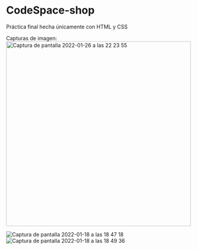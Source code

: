 # CodeSpace-shop
Práctica final hecha únicamente con HTML y CSS 

Capturas de imagen:
<img width="499" alt="Captura de pantalla 2022-01-26 a las 22 23 55" src="https://user-images.githubusercontent.com/90695378/151249491-cc10bb53-25c9-442f-a7f8-6ada3d66a128.png">

![Captura de pantalla 2022-01-18 a las 18 47 18](https://user-images.githubusercontent.com/90695378/149991532-a59e353e-c43e-436a-b0c7-5b3d6f7d4055.png)
![Captura de pantalla 2022-01-18 a las 18 49 36](https://user-images.githubusercontent.com/90695378/149991563-9d30d452-736b-48da-a988-e67ecae05908.png)
